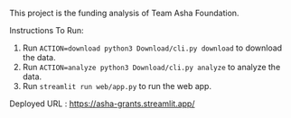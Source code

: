 This project is the funding analysis of Team Asha Foundation.

Instructions To Run:

1. Run ```ACTION=download python3 Download/cli.py download``` to download the data.
2. Run ```ACTION=analyze python3 Download/cli.py analyze``` to analyze the data.
3. Run ```streamlit run web/app.py``` to run the web app.

Deployed URL : https://asha-grants.streamlit.app/
